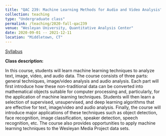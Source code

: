 ```yaml
---
title: "QAC 239: Machine Learning Methods for Audio and Video Analysis"
collection: teaching
type: "Undergraduate class"
permalink: /teaching/2020-fall-qac239
venue: "Wesleyan University, Quantitative Analysis Center"
date: 2020-09-01 -- 2021-12-11
location: "Middletown, CT"
---
```


[Syllabus](https://markusneumann.github.io/files/QAC239_Syllabus.pdf)

**Class description:**

In this course, students will learn machine learning techniques to analyze text, image, video, and audio data. The course consists of three parts: general techniques, image/video analysis and audio analysis. Each part will first introduce how these non-traditional data can be converted into mathematical objects suitable for computer processing and, particularly, for the application of machine learning techniques. Students will then learn a selection of supervised, unsupervised, and deep learning algorithms that are effective for text, image/video and audio analysis. Finally, the course will introduce major applications of these techniques such as object detection, face recognition, image classification, speaker detection, speech recognition, etc. The course also provides opportunities to apply machine learning techniques to the Wesleyan Media Project data sets.
